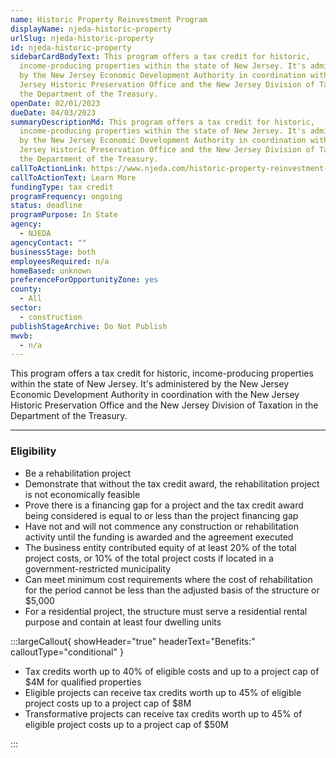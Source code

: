 ```yaml
---
name: Historic Property Reinvestment Program
displayName: njeda-historic-property
urlSlug: njeda-historic-property
id: njeda-historic-property
sidebarCardBodyText: This program offers a tax credit for historic,
  income-producing properties within the state of New Jersey. It's administered
  by the New Jersey Economic Development Authority in coordination with the New
  Jersey Historic Preservation Office and the New Jersey Division of Taxation in
  the Department of the Treasury.
openDate: 02/01/2023
dueDate: 04/03/2023
summaryDescriptionMd: This program offers a tax credit for historic,
  income-producing properties within the state of New Jersey. It's administered
  by the New Jersey Economic Development Authority in coordination with the New
  Jersey Historic Preservation Office and the New Jersey Division of Taxation in
  the Department of the Treasury.
callToActionLink: https://www.njeda.com/historic-property-reinvestment-program/
callToActionText: Learn More
fundingType: tax credit
programFrequency: ongoing
status: deadline
programPurpose: In State
agency:
  - NJEDA
agencyContact: ""
businessStage: both
employeesRequired: n/a
homeBased: unknown
preferenceForOpportunityZone: yes
county:
  - All
sector:
  - construction
publishStageArchive: Do Not Publish
mwvb:
  - n/a
---
```


This program offers a tax credit for historic, income-producing properties within the state of New Jersey. It's administered by the New Jersey Economic Development Authority in coordination with the New Jersey Historic Preservation Office and the New Jersey Division of Taxation in the Department of the Treasury.

---

### Eligibility

- Be a rehabilitation project
- Demonstrate that without the tax credit award, the rehabilitation project is not economically feasible
- Prove there is a financing gap for a project and the tax credit award being considered is equal to or less than the project financing gap
- Have not and will not commence any construction or rehabilitation activity until the funding is awarded and the agreement executed
- The business entity contributed equity of at least 20% of the total project costs, or 10% of the total project costs if located in a government-restricted municipality
- Can meet minimum cost requirements where the cost of rehabilitation for the period cannot be less than the adjusted basis of the structure or $5,000
- For a residential project, the structure must serve a residential rental purpose and contain at least four dwelling units

:::largeCallout{ showHeader="true" headerText="Benefits:" calloutType="conditional" }

- Tax credits worth up to 40% of eligible costs and up to a project cap of $4M for qualified properties
- Eligible projects can receive tax credits worth up to 45% of eligible project costs up to a project cap of $8M
- Transformative projects can receive tax credits worth up to 45% of eligible project costs up to a project cap of $50M

:::
